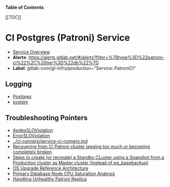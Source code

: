 <!-- MARKER: do not edit this section directly. Edit services/service-catalog.yml then run scripts/generate-docs -->

**Table of Contents**

[[_TOC_]]

# CI Postgres (Patroni) Service

* [Service Overview](https://dashboards.gitlab.net/d/patroni-ci-main/patroni-ci-overview)
* **Alerts**: <https://alerts.gitlab.net/#/alerts?filter=%7Btype%3D%22patroni-ci%22%2C%20tier%3D%22db%22%7D>
* **Label**: gitlab-com/gl-infra/production~"Service::PatroniCI"

## Logging

* [Postgres](https://log.gprd.gitlab.net/goto/d0f8993486c9007a69d85e3a08f1ea7c)
* [system](https://log.gprd.gitlab.net/goto/3669d551a595a3a5cf1e9318b74e6c22)

## Troubleshooting Pointers

* [ApdexSLOViolation](../alerts/ApdexSLOViolation.md)
* [ErrorSLOViolation](../alerts/ErrorSLOViolation.md)
* [../ci-runners/service-ci-runners.md](../ci-runners/service-ci-runners.md)
* [Recovering from CI Patroni cluster lagging too much or becoming completely broken](recovering_patroni_ci_intense_lagging_or_replication_stopped.md)
* [Steps to create (or recreate) a Standby CLuster using a Snapshot from a Production cluster as Master cluster (instead of pg_basebackup)](../patroni/build_cluster_from_snapshot.md)
* [OS Upgrade Reference Architecture](../patroni/os_upgrade_reference_architecture.md)
* [Primary Database Node CPU Saturation Analysis](../patroni/primary_db_node_cpu_saturation.md)
* [Handling Unhealthy Patroni Replica](../patroni/unhealthy_patroni_node_handling.md)
<!-- END_MARKER -->

<!-- ## Summary -->

<!-- ## Architecture -->

<!-- ## Performance -->

<!-- ## Scalability -->

<!-- ## Availability -->

<!-- ## Durability -->

<!-- ## Security/Compliance -->

<!-- ## Monitoring/Alerting -->

<!-- ## Links to further Documentation -->
